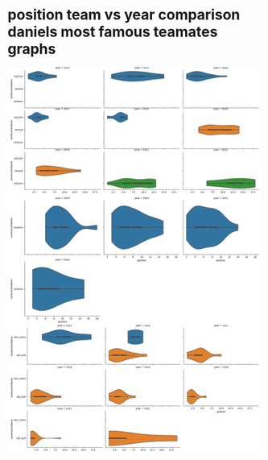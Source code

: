 # position team vs year comparison daniels most famous teamates graphs 

![plot](/plot_imgs/dan_position_vs_year.png)
![plot](/plot_imgs/lando_position_vs_year.png)
![plot](/plot_imgs/max_position_vs_year.png)